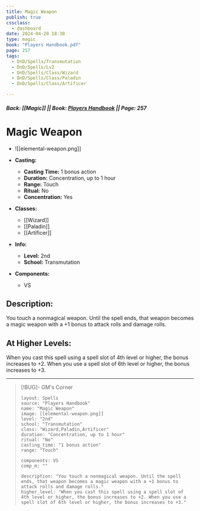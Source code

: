 ```yaml
---
title: Magic Weapon
publish: true
cssclass:
  - dashboard
date: 2024-04-20 18:30
type: magic
book: "Players Handbook.pdf"
page: 257
tags:
  - DnD/Spells/Transmutation
  - DnD/Spells/Lv2
  - DnD/Spells/Class/Wizard
  - DnD/Spells/Class/Paladin
  - DnD/Spells/Class/Artificer

---
```


##### Back: [[Magic]] || Book: [Players Handbook](https://drive.google.com/drive/folders/1O5bhpYizcIT5xxAoLOuzCRht_PVS7VSG?usp=sharing) || Page: 257

# Magic Weapon
- ![[elemental-weapon.png]]
- **Casting:**
    - **Casting Time:** 1 bonus action
    - **Duration:** Concentration, up to 1 hour
    - **Range:** Touch
    - **Ritual:** No
    - **Concentration:** Yes
- **Classes:**
    - [[Wizard]]
    - [[Paladin]]
    - [[Artificer]]

- **Info:**
    - **Level:** 2nd
    - **School:** Transmutation
- **Components:**
    - VS


## Description:
You touch a nonmagical weapon. Until the spell ends, that weapon becomes a magic weapon with a +1 bonus to attack rolls and damage rolls.

## At Higher Levels:
When you cast this spell using a spell slot of 4th level or higher, the bonus increases to +2. When you use a spell slot of 6th level or higher, the bonus increases to +3.

---

> [!BUG]- GM's Corner
>
> ```statblock
> layout: Spells
> source: "Players Handbook"
> name: "Magic Weapon"
> image: [[elemental-weapon.png]]
> level: "2nd"
> school: "Transmutation"
> class: "Wizard,Paladin,Artificer"
> duration: "Concentration, up to 1 hour"
> ritual: "No"
> casting_time: "1 bonus action"
> range: "Touch"
>
> components: VS
> comp_m: ""
>
> description: "You touch a nonmagical weapon. Until the spell ends, that weapon becomes a magic weapon with a +1 bonus to attack rolls and damage rolls."
> higher_level: "When you cast this spell using a spell slot of 4th level or higher, the bonus increases to +2. When you use a spell slot of 6th level or higher, the bonus increases to +3."
> ```
